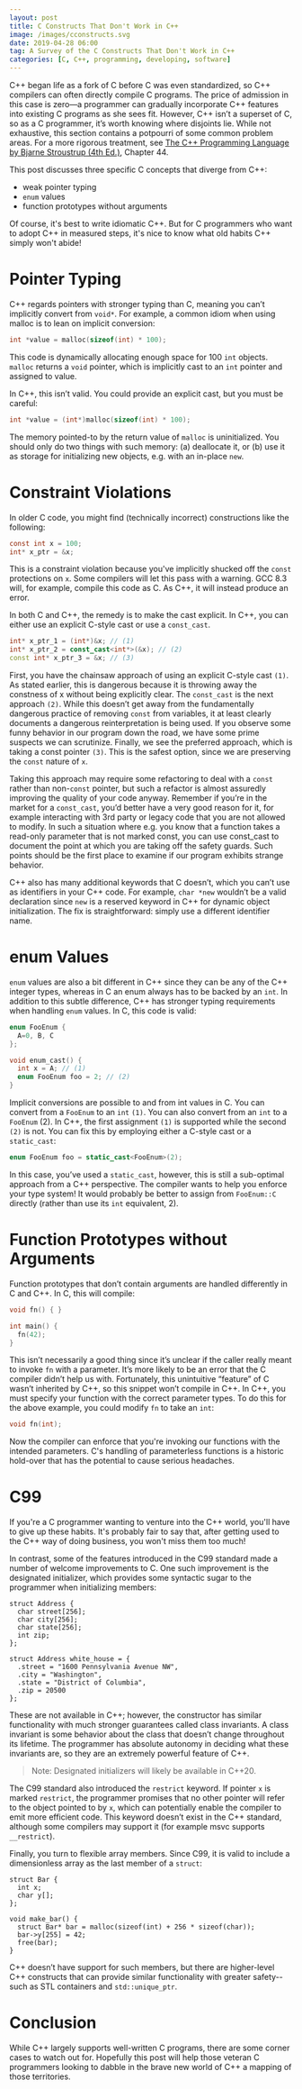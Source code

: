 ```yaml
---
layout: post
title: C Constructs That Don't Work in C++
image: /images/cconstructs.svg
date: 2019-04-28 06:00
tag: A Survey of the C Constructs That Don't Work in C++
categories: [C, C++, programming, developing, software]
---
```

[1]: https://www.amazon.com/Programming-Language-hardcover-4th/dp/0321958322/ref=sr_1_1?keywords=stroustrup+C%2B%2B&qid=1556464518&s=gateway&sr=8-1

C++ began life as a fork of C before C was even standardized, so C++ compilers can often directly compile C programs. The price of admission in this case is zero—a programmer can gradually incorporate C++ features into existing C programs as she sees fit. However, C++ isn’t a superset of C, so as a C programmer, it’s worth knowing where disjoints lie. While not exhaustive, this section contains a potpourri of some common problem areas. For a more rigorous treatment, see [The C++ Programming Language by Bjarne Stroustrup (4th Ed.)][1], Chapter 44.

This post discusses three specific C concepts that diverge from C++:

* weak pointer typing
* `enum` values
* function prototypes without arguments

Of course, it's best to write idiomatic C++. But for C programmers who want to adopt C++ in measured steps, it's nice to know what old habits C++ simply won't abide!

# Pointer Typing
C++ regards pointers with stronger typing than C, meaning you can’t implicitly convert from `void*`. For example, a common idiom when using malloc is to lean on implicit conversion:

```c
int *value = malloc(sizeof(int) * 100);
```

This code is dynamically allocating enough space for 100 `int` objects. `malloc` returns a `void` pointer, which is implicitly cast to an `int` pointer and assigned to value.

In C++, this isn’t valid. You could provide an explicit cast, but you must be careful:

```cpp
int *value = (int*)malloc(sizeof(int) * 100);
```

The memory pointed-to by the return value of `malloc` is uninitialized. You should only do two things with such memory: (a) deallocate it, or (b) use it as storage for initializing new objects, e.g. with an in-place `new`.


# Constraint Violations
In older C code, you might find (technically incorrect) constructions like the following:

```c
const int x = 100;
int* x_ptr = &x;
```

This is a constraint violation because you've implicitly shucked off the `const` protections on `x`. Some compilers will let this pass with a warning. GCC 8.3 will, for example, compile this code as C. As C++, it will instead produce an error.

In both C and C++, the remedy is to make the cast explicit. In C++, you can either use an explicit C-style cast or use a `const_cast`.

```cpp
int* x_ptr_1 = (int*)&x; // (1)
int* x_ptr_2 = const_cast<int*>(&x); // (2)
const int* x_ptr_3 = &x; // (3)
```

First, you have the chainsaw approach of using an explicit C-style cast `(1)`. As stated earlier, this is dangerous because it is throwing away the constness of x without being explicitly clear. The `const_cast` is the next approach `(2)`. While this doesn’t get away from the fundamentally dangerous practice of removing `const` from variables, it at least clearly documents a dangerous reinterpretation is being used. If you observe some funny behavior in our program down the road, we have some prime suspects we can scrutinize. Finally, we see the preferred approach, which is taking a const pointer `(3)`. This is the safest option, since we are preserving the `const` nature of `x`.

Taking this approach may require some refactoring to deal with a `const` rather than non-`const` pointer, but such a refactor is almost assuredly improving the quality of your code anyway. Remember if you’re in the market for a `const_cast`, you’d better have a very good reason for it, for example interacting with 3rd party or legacy code that you are not allowed to modify. In such a situation where e.g. you know that a function takes a read-only parameter that is not marked const, you can use const_cast to document the point at which you are taking off the safety guards. Such points should be the first place to examine if our program exhibits strange behavior.

C++ also has many additional keywords that C doesn’t, which you can’t use as identifiers in your C++ code. For example, `char *new` wouldn’t be a valid declaration since `new` is a reserved keyword in C++ for dynamic object initialization. The fix is straightforward: simply use a different identifier name.

# enum Values

`enum` values are also a bit different in C++ since they can be any of the C++ integer types, whereas in C an enum always has to be backed by an `int`. In addition to this subtle difference, C++ has stronger typing requirements when handling `enum` values. In C, this code is valid:

```c
enum FooEnum {
  A=0, B, C
};

void enum_cast() {
  int x = A; // (1)
  enum FooEnum foo = 2; // (2)
}
```

Implicit conversions are possible to and from int values in C. You can convert from a `FooEnum` to an `int` `(1)`. You can also convert from an `int` to a `FooEnum` (2). In C++, the first assignment `(1)` is supported while the second `(2)` is not. You can fix this by employing either a C-style cast or a `static_cast`:

```cpp
enum FooEnum foo = static_cast<FooEnum>(2);
```

In this case, you’ve used a `static_cast`, however, this is still a sub-optimal approach from a C++ perspective. The compiler wants to help you enforce your type system! It would probably be better to assign from `FooEnum::C` directly (rather than use its `int` equivalent, 2).

# Function Prototypes without Arguments

Function prototypes that don’t contain arguments are handled differently in C and C++. In C, this will compile:

```c
void fn() { }

int main() {
  fn(42);
}
```

This isn’t necessarily a good thing since it’s unclear if the caller really meant to invoke `fn` with a parameter. It’s more likely to be an error that the C compiler didn’t help us with. Fortunately, this unintuitive “feature” of C wasn’t inherited by C++, so this snippet won’t compile in C++. In C++, you must specify your function with the correct parameter types. To do this for the above example, you could modify `fn` to take an `int`:

```cpp
void fn(int);
```

Now the compiler can enforce that you're invoking our functions with the intended parameters. C's handling of parameterless functions is a historic hold-over that has the potential to cause serious headaches.

# C99

If you're a C programmer wanting to venture into the C++ world, you'll have to give up these habits. It's probably fair to say that, after getting used to the C++ way of doing business, you won't miss them too much!

In contrast, some of the features introduced in the C99 standard made a number of welcome improvements to C. One such improvement is the designated initializer, which provides some syntactic sugar to the programmer when initializing members:

```
struct Address {
  char street[256];
  char city[256];
  char state[256];
  int zip;
};

struct Address white_house = {
  .street = "1600 Pennsylvania Avenue NW",
  .city = "Washington",
  .state = "District of Columbia",
  .zip = 20500
};
```

These are not available in C++; however, the constructor has similar functionality with much stronger guarantees called class invariants. A class invariant is some behavior about the class that doesn’t change throughout its lifetime. The programmer has absolute autonomy in deciding what these invariants are, so they are an extremely powerful feature of C++.

> Note: Designated initializers will likely be available in C++20.

The C99 standard also introduced the `restrict` keyword. If pointer `x` is marked `restrict`, the programmer promises that no other pointer will refer to the object pointed to by `x`, which can potentially enable the compiler to emit more efficient code. This keyword doesn’t exist in the C++ standard, although some compilers may support it (for example msvc supports `__restrict`).

Finally, you turn to flexible array members. Since C99, it is valid to include a dimensionless array as the last member of a `struct`:

```
struct Bar {
  int x;
  char y[];
};

void make_bar() {
  struct Bar* bar = malloc(sizeof(int) + 256 * sizeof(char));
  bar->y[255] = 42;
  free(bar);
}
```

C++ doesn’t have support for such members, but there are higher-level C++ constructs that can provide similar functionality with greater safety--such as STL containers and `std::unique_ptr`.

# Conclusion

While C++ largely supports well-written C programs, there are some corner cases to watch out for. Hopefully this post will help those veteran C programmers looking to dabble in the brave new world of C++ a mapping of those territories.
